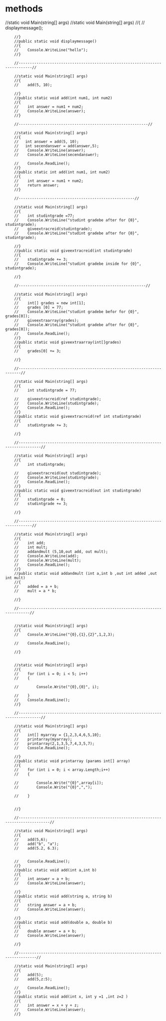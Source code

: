 # methods
//static void Main(string[] args)
        //static void Main(string[] args)
        //{
        //    displaymessage();

        //}
        //public static void displaymessage()
        //{
        //    Console.WriteLine("hello");
        //}

        //----------------------------------------------------------------------------//

        //static void Main(string[] args)
        //{
        //    add(5, 10);

        //}
        //public static void add(int num1, int num2)
        //{
        //    int answer = num1 + num2;
        //    Console.WriteLine(answer);
        //}

        //----------------------------------------------------------//

        //static void Main(string[] args)
        //{
        //   int answer = add(5, 10);
        //   int secendanswer = add(answer,5);
        //    Console.WriteLine(answer);
        //    Console.WriteLine(secendanswer);

        //    Console.ReadLine();
        //}
        //public static int add(int num1, int num2)
        //{
        //    int answer = num1 + num2;
        //    return answer;
        //}

        //----------------------------------------------------//

        //static void Main(string[] args)
        //{
        //    int studintgrade =77;
        //    Console.WriteLine("studint gradebe after for {0}", studintgrade);
        //    giveextracreid(studintgrade);
        //    Console.WriteLine("studint gradebe after for {0}", studintgrade);

        //}
        //public static void giveextracreid(int studintgrade)
        //{
        //    studintgrade += 3;
        //    Console.WriteLine("studint gradebe inside for {0}", studintgrade);

        //}

        //---------------------------------------------------------//

        //static void Main(string[] args)
        //{
        //    int[] grades = new int[1];
        //    grades [0] = 77;
        //    Console.WriteLine("studint gradebe befor for {0}", grades[0]);
        //    giveextraarray(grades);
        //    Console.WriteLine("studint gradebe after for {0}", grades[0]);
        //    Console.ReadLine();
        //}
        //public static void giveextraarray(int[]grades)
        //{
        //    grades[0] += 3;

        //}

        //-----------------------------------------------------------------------//

        //static void Main(string[] args)
        //{
        //    int studintgrade = 77;

        //    giveextracreid(ref studintgrade);
        //    Console.WriteLine(studintgrade);
        //    Console.ReadLine();
        //}
        //public static void giveextracreid(ref int studintgrade)
        //{
        //    studintgrade += 3;

        //}

        //--------------------------------------------------------------------------------//

        //static void Main(string[] args)
        //{
        //    int studintgrade;

        //    giveextracreid(out studintgrade);
        //    Console.WriteLine(studintgrade);
        //    Console.ReadLine();
        //}
        //public static void giveextracreid(out int studintgrade)
        //{
        //    studintgrade = 0;
        //    studintgrade += 3;

        //}

        //----------------------------------------------------------------------------//

        //static void Main(string[] args)
        //{
        //    int add;
        //    int mult;
        //    addandmult (5,10,out add, out mult);
        //    Console.WriteLine(add);
        //    Console.WriteLine(mult);
        //    Console.ReadLine();
        //}
        //public static void addandmult (int a,int b ,out int added ,out int mult)
        //{
        //    added = a + b;
        //    mult = a * b;

        //}

        //---------------------------------------------------------------------------//


        //static void Main(string[] args)
        //{
        //    Console.WriteLine("{0},{1},{2}",1,2,3);

        //    Console.ReadLine();

        //}


        //static void Main(string[] args)
        //{
        //    for (int i = 0; i < 5; i++)
        //    {

        //        Console.Write("{0},{0}", i);

        //    }
        //    Console.ReadLine();
        //}

        //--------------------------------------------------------------------------------//

        //static void Main(string[] args)
        //{
        //    int[] myarray = {1,2,3,4,6,5,10};
        //    printarray(myarray);
        //    printarray(2,1,3,5,7,4,3,5,7);
        //    Console.ReadLine();

        //}
        //public static void printarray (params int[] array)
        //{
        //    for (int i = 0; i < array.Length;i++)
        //    {

        //        Console.Write("{0}",array[i]);
        //        Console.Write("{0}",",");

        //    }


        //}

        //------------------------------------------------------------------------------------//

        //static void Main(string[] args)
        //{
        //    add(5,6);
        //    add("b", "a");
        //    add(5.2, 6.3);


        //    Console.ReadLine();
        //}
        //public static void add(int a,int b)
        //{
        //    int answer = a + b;
        //    Console.WriteLine(answer);

        //}
        //public static void add(string a, string b)
        //{
        //    string answer = a + b;
        //    Console.WriteLine(answer);

        //}
        //public static void add(double a, double b)
        //{
        //    double answer = a + b;
        //    Console.WriteLine(answer);

        //}

        //------------------------------------------------------------------------------//

        //static void Main(string[] args)
        //{
        //    add(5);
        //    add(5,z:5);

        //    Console.ReadLine();
        //}
        //public static void add(int x, int y =1 ,int z=2 )
        //{
        //    int answer = x + y + z;
        //    Console.WriteLine(answer);
        //}
